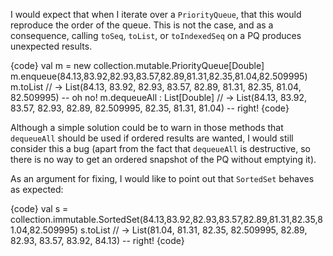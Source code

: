I would expect that when I iterate over a `PriorityQueue`, that this would reproduce the order of the queue. This is not the case, and as a consequence, calling `toSeq`, `toList`, or `toIndexedSeq` on a PQ produces unexpected results.

{code}
val m = new collection.mutable.PriorityQueue[Double]
m.enqueue(84.13,83.92,82.93,83.57,82.89,81.31,82.35,81.04,82.509995)
m.toList
// -> List(84.13, 83.92, 82.93, 83.57, 82.89, 81.31, 82.35, 81.04, 82.509995) -- oh no!
m.dequeueAll : List[Double]
// -> List(84.13, 83.92, 83.57, 82.93, 82.89, 82.509995, 82.35, 81.31, 81.04) -- right!
{code}

Although a simple solution could be to warn in those methods that `dequeueAll` should be used if ordered results are wanted, I would still consider this a bug (apart from the fact that `dequeueAll` is destructive, so there is no way to get an ordered snapshot of the PQ without emptying it).

As an argument for fixing, I would like to point out that `SortedSet` behaves as expected:

{code}
val s = collection.immutable.SortedSet(84.13,83.92,82.93,83.57,82.89,81.31,82.35,81.04,82.509995)
s.toList
// -> List(81.04, 81.31, 82.35, 82.509995, 82.89, 82.93, 83.57, 83.92, 84.13) -- right!
{code}

